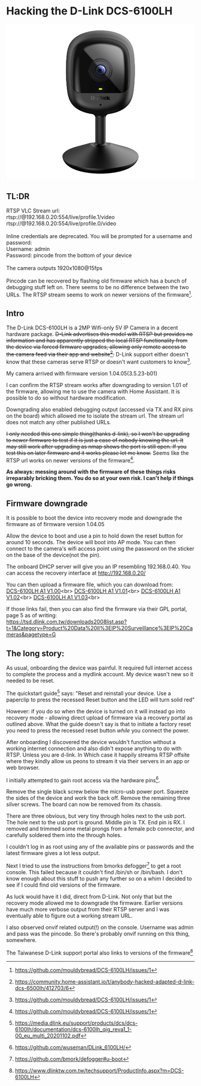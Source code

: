 # Hacking the D-Link DCS-6100LH
![DCS-6100LH](DCS-6100LH_A1_Image_front.png)

## TL:DR

RTSP VLC Stream url:<br>
  rtsp://@192.168.0.20:554/live/profile.1/video<br>
  rtsp://@192.168.0.20:554/live/profile.0/video<br><br>
Inline credentials are deprecated. You will be prompted for a username and password:<br>
Username: admin<br>
Password: pincode from the bottom of your device<br><br>
The camera outputs 1920x1080@15fps<br><br>
Pincode can be recovered by flashing old firmware which has a bunch of debugging stuff left on. There seems to be no difference between the two URLs. The RTSP stream seems to work on newer versions of the firmware[^4].

## Intro

The D-Link DCS-6100LH is a 2MP Wifi-only 5V IP Camera in a decent hardware package. ~~D-Link advertises this model with RTSP but provides no information and has apparently stripped the local RTSP functionality from the device via forced firmware upgrades, allowing only remote access to the camera feed via their app and website[^5].~~ D-Link support either doesn't know that these cameras serve RTSP or doesn't want customers to know[^4]. 

My camera arrived with firmware version 1.04.05(3.5.23-b01)

I can confirm the RTSP stream works after downgrading to version 1.01 of the firmware, allowing me to use the camera with Home Assistant. It is possible to do so without hardware modification.

Downgrading also enabled debugging output (accessed via TX and RX pins on the board) which allowed me to isolate the stream url. The stream url does not match any other published URLs. 

~~I only needed this one simple thing(thanks d-link), so I won't be upgrading to newer firmware to test if it is just a case of nobody knowing the url. It may still work after upgrading as nmap shows the port is still open. If you test this on later firmware and it works please let me know.~~ Seems like the RTSP url works on newer versions of the firmware[^4].

**As always: messing around with the firmware of these things risks irreparably bricking them. You do so at your own risk. I can't help if things go wrong.**


## Firmware downgrade

It is possible to boot the device into recovery mode and downgrade the firmware as of firmware version 1.04.05

Allow the device to boot and use a pin to hold down the reset button for around 10 seconds. The device will boot into AP mode. You can then connect to the camera's wifi access point using the password on the sticker on the base of the device(not the pin).

The onboard DHCP server will give you an IP resembling 192.168.0.40. You can access the recovery interface at http://192.168.0.20/<br>

You can then upload a firmware file, which you can download from:<br>
  [DCS-6100LH A1 V1.00](https://pmdap.dlink.com.tw/PMD/GetAgileFile?itemNumber=FIR2000285&fileName=DCS6100LHAx_FW100B09.bin&fileSize=673988.0;1085472.0;)<br>
  [DCS-6100LH A1 V1.01](https://pmdap.dlink.com.tw/PMD/GetAgileFile?itemNumber=FIR2000413&fileName=DCS6100LHAx_FW101B09.bin&fileSize=1136672.0;677931.0;)<br>
  [DCS-6100LH A1 V1.02](https://pmdap.dlink.com.tw/PMD/GetAgileFile?itemNumber=FIR2100011&fileName=DCS6100LHAx_FW102B02.bin&fileSize=751930.0;1146912.0;)<br>
  [DCS-6100LH A1 V1.03](https://pmdap.dlink.com.tw/PMD/GetAgileFile?itemNumber=FIR2100137&fileName=DCS6100LHAx_FW103B03.bin&fileSize=1167392.0;756811.0;)<br>

If those links fail, then you can also find the firmware via their GPL portal, page 5 as of writing:<br>
	https://tsd.dlink.com.tw/downloads2008list.asp?t=1&Category=Product%20Data%20II%3EIP%20Surveillance%3EIP%20Cameras&pagetype=G

## The long story:
As usual, onboarding the device was painful. It required full internet access to complete the process and a mydlink account. My device wasn't new so it needed to be reset. 

The quickstart guide[^0] says: 
	"Reset and reinstall your device. Use a paperclip to press the recessed Reset button and the LED will turn solid red"

However: if you do so when the device is turned on it will instead go into recovery mode - allowing direct upload of firmware via a recovery portal as outlined above. What the guide doesn't say is that to initiate a factory reset you need to press the recessed reset button *while* you connect the power.

After onboarding I discovered the device wouldn't function without a working internet connection and also didn't expose anything to do with RTSP. Unless you are d-link. In Which case it happily streams RTSP offsite where they kindly allow us peons to stream it via their servers in an app or web browser. 

I initially attempted to gain root access via the hardware pins[^1]. 
	
Remove the single black screw below the micro-usb power port. Squeeze the sides of the device and work the back off. Remove the remaining three silver screws. The board can now be removed from its chassis.

There are three obvious, but very tiny through holes next to the usb port. The hole next to the usb port is ground. Middle pin is TX. End pin is RX. I removed and trimmed some metal prongs from a female pcb connector, and carefully soldered them into the through holes.

I couldn't log in as root using any of the available pins or passwords and the latest firmware gives a lot less output.

Next I tried to use the instructions from bmorks defogger[^2] to get a root console. This failed because it couldn't find /bin/sh or /bin/bash. I don't know enough about this stuff to push any further so on a whim I decided to see if I could find old versions of the firmware.

As luck would have it I did, direct from D-Link. Not only that but the recovery mode allowed me to downgrade the firmware. Earlier versions have much more verbose output from their RTSP server and I was eventually able to figure out a working stream URL.

I also observed onvif related output(!) on the console. Username was admin and pass was the pincode. So there's probably onvif running on this thing, somewhere. 

The Taiwanese D-Link support portal also links to versions of the firmware[^3]


[^0]: https://media.dlink.eu/support/products/dcs/dcs-6100lh/documentation/dcs-6100lh_qig_reva1_1-00_eu_multi_20201102.pdf
[^1]: https://github.com/wuseman/DLink_6100LH/
[^2]: https://github.com/bmork/defogger#u-boot
[^3]: https://www.dlinktw.com.tw/techsupport/ProductInfo.aspx?m=DCS-6100LH
[^4]: https://github.com/mouldybread/DCS-6100LH/issues/1
[^5]: https://community.home-assistant.io/t/anybody-hacked-adapted-d-link-dcs-6500lh/412703/6
